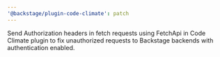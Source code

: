```yaml
---
'@backstage/plugin-code-climate': patch
---
```


Send Authorization headers in fetch requests using FetchApi in Code Climate plugin to fix unauthorized requests to Backstage backends with authentication enabled.
